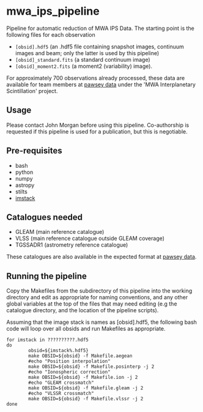 # mwa_ips_pipeline
Pipeline for automatic reduction of MWA IPS Data. The starting point is the following files for each observation

- `[obsid].hdf5` (an .hdf5 file containing snapshot images, continuum images and beam; only the latter is used by this pipeline)
- `[obsid]_standard.fits` (a standard continuum image)
- `[obsid]_moment2.fits` (a moment2 (variability) image).

For approximately 700 observations already processed, these data are available for team members at [pawsey data](https://data.pawsey.org.au) under the 'MWA Interplanetary Scintillation' project.

## Usage
Please contact John Morgan before using this pipeline. Co-authorship is requested if this pipeline is used for a publication, but this is negotiable.

## Pre-requisites
- bash
- python
- numpy
- astropy
- stilts
- [imstack](https://github.com/johnsmorgan/imstack)

## Catalogues needed
- GLEAM (main reference catalogue)
- VLSS (main reference catalogue outside GLEAM coverage)
- TGSSADR1 (astrometry reference catalogue)

These catalogues are also available in the expected format at [pawsey data](https://data.pawsey.org.au).

## Running the pipeline

Copy the Makefiles from the subdirectory of this pipeline into the working directory and edit as appropriate for naming conventions, and any other global variables at the top of the files that may need editing (e.g the catalogue directory, and the location of the pipeline scripts).

Assuming that the image stack is names as [obsid].hdf5, the following bash code will loop over all obsids and run Makefiles as appropriate.

```
for imstack in ??????????.hdf5
do
        obsid=${imstack%.hdf5}
        make OBSID=${obsid} -f Makefile.aegean
        #echo "Position interpolation"
        make OBSID=${obsid} -f Makefile.posinterp -j 2
        #echo "Ionospheric correction"
        make OBSID=${obsid} -f Makefile.ion -j 2
        #echo "GLEAM crossmatch"
        make OBSID=${obsid} -f Makefile.gleam -j 2
        #echo "VLSSR crossmatch"
        make OBSID=${obsid} -f Makefile.vlssr -j 2
done
```
